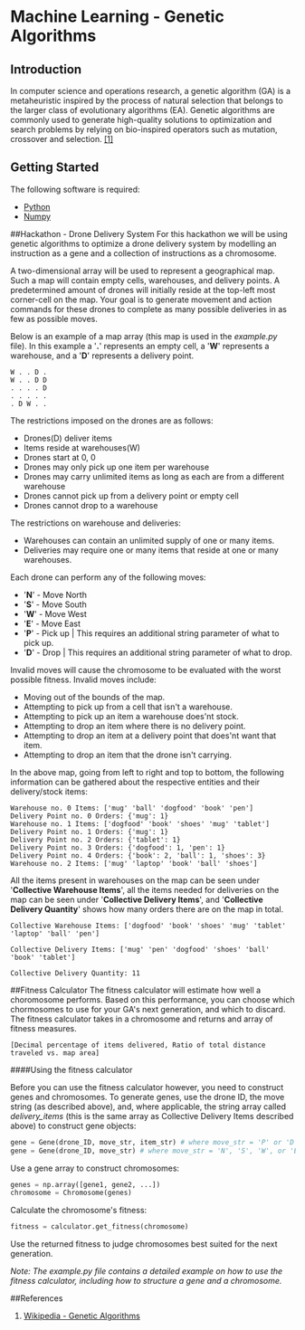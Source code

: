 # Machine Learning - Genetic Algorithms
## Introduction
In computer science and operations research, a genetic algorithm (GA) is a metaheuristic inspired by the process of natural selection that belongs to the larger class of evolutionary algorithms (EA). Genetic algorithms are commonly used to generate high-quality solutions to optimization and search problems by relying on bio-inspired operators such as mutation, crossover and selection. [[1]](https://en.wikipedia.org/wiki/Genetic_algorithm)
## Getting Started
The following software is required:
+ [Python](http://www.python.org)
+ [Numpy](http://www.numpy.org)

##Hackathon - Drone Delivery System
For this hackathon we will be using genetic algorithms to optimize a drone delivery system by modelling an instruction as a gene and a collection of instructions as a chromosome.

A two-dimensional array will be used to represent a geographical map. Such a map will contain empty cells, warehouses, and delivery points. A predetermined amount of drones will initially reside at the top-left most corner-cell on the map. Your goal is to generate movement and action commands for these drones to complete as many possible deliveries in as few as possible moves.

Below is an example of a map array (this map is used in the *example.py* file). In this example a '**.**' represents an empty cell, a '**W**' represents a warehouse, and a '**D**' represents a delivery point.
```
W . . D .
W . . D D
. . . . D
. . . . .
. D W . .
```
The restrictions imposed on the drones are as follows:

   + Drones(D) deliver items
   + Items reside at warehouses(W)
   + Drones start at 0, 0
   + Drones may only pick up one item per warehouse
   + Drones may carry unlimited items as long as each are from a different warehouse
   + Drones cannot pick up from a delivery point or empty cell
   + Drones cannot drop to a warehouse
  
The restrictions on warehouse and deliveries:

   + Warehouses can contain an unlimited supply of one or many items.
   + Deliveries may require one or many items that reside at one or many warehouses.

Each drone can perform any of the following moves:
   + '**N**' - Move North
   + '**S**' - Move South
   + '**W**' - Move West
   + '**E**' - Move East
   + '**P**' - Pick up | This requires an additional string parameter of what to pick up.
   + '**D**' - Drop | This requires an additional string parameter of what to drop.

Invalid moves will cause the chromosome to be evaluated with the worst possible fitness. Invalid moves include:
   + Moving out of the bounds of the map.
   + Attempting to pick up from a cell that isn't a warehouse.
   + Attempting to pick up an item a warehouse does'nt stock.
   + Attempting to drop an item where there is no delivery point.
   + Attempting to drop an item at a delivery point that does'nt want that item.    
   + Attempting to drop an item that the drone isn't carrying.


In the above map, going from left to right and top to bottom, the following information can be gathered about the respective entities and their delivery/stock items:


```
Warehouse no. 0 Items: ['mug' 'ball' 'dogfood' 'book' 'pen']
Delivery Point no. 0 Orders: {'mug': 1}
Warehouse no. 1 Items: ['dogfood' 'book' 'shoes' 'mug' 'tablet']
Delivery Point no. 1 Orders: {'mug': 1}
Delivery Point no. 2 Orders: {'tablet': 1}
Delivery Point no. 3 Orders: {'dogfood': 1, 'pen': 1}
Delivery Point no. 4 Orders: {'book': 2, 'ball': 1, 'shoes': 3}
Warehouse no. 2 Items: ['mug' 'laptop' 'book' 'ball' 'shoes']
```
All the items present in warehouses on the map can be seen under '**Collective Warehouse Items**', all the items needed for deliveries on the map can be seen under '**Collective Delivery Items**', and '**Collective Delivery Quantity**' shows how many orders there are on the map in total.
```
Collective Warehouse Items: ['dogfood' 'book' 'shoes' 'mug' 'tablet' 'laptop' 'ball' 'pen'] 
 
Collective Delivery Items: ['mug' 'pen' 'dogfood' 'shoes' 'ball' 'book' 'tablet'] 
 
Collective Delivery Quantity: 11 
```

##Fitness Calculator
The fitness calculator will estimate how well a choromosome performs. Based on this performance, you can choose which chormosomes to use for your GA's next generation, and which to discard. The fitness calculator takes in a chromosome and returns and array of fitness measures.

```
[Decimal percentage of items delivered, Ratio of total distance traveled vs. map area]
```

####Using the fitness calculator

Before you can use the fitness calculator however, you need to construct genes and chromosomes.
To generate genes, use the drone ID, the move string (as described above), and, where applicable, the string array called *delivery_items* (this is the same array as Collective Delivery Items described above) to construct gene objects:
```Python
gene = Gene(drone_ID, move_str, item_str) # where move_str = 'P' or 'D'; item_str = delivery_items[index] or
gene = Gene(drone_ID, move_str) # where move_str = 'N', 'S', 'W', or 'E'
```

Use a gene array to construct chromosomes:
```Python
genes = np.array([gene1, gene2, ...])
chromosome = Chromosome(genes)
```

Calculate the chromosome's fitness:
```Python
fitness = calculator.get_fitness(chromosome)
```

Use the returned fitness to judge chromosomes best suited for the next generation. 

*Note: The *example.py* file contains a detailed example on how to use the fitness calculator, 
including how to structure a gene and a chromosome.*

##References
   1. [Wikipedia - Genetic Algorithms](https://en.wikipedia.org/wiki/Genetic_algorithm)
